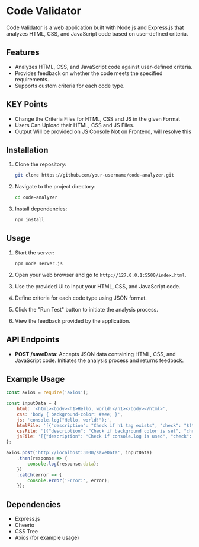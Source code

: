 # Code Validator

Code Validator is a web application built with Node.js and Express.js that analyzes HTML, CSS, and JavaScript code based on user-defined criteria.

## Features

- Analyzes HTML, CSS, and JavaScript code against user-defined criteria.
- Provides feedback on whether the code meets the specified requirements.
- Supports custom criteria for each code type.

## KEY Points
- Change the Criteria Files for HTML, CSS and JS in the given Format
- Users Can Upload their HTML, CSS and JS Files.
- Output Will be provided on JS Console Not on Frontend, will resolve this

## Installation

1. Clone the repository:

    ```bash
    git clone https://github.com/your-username/code-analyzer.git
    ```

2. Navigate to the project directory:

    ```bash
    cd code-analyzer
    ```

3. Install dependencies:

    ```bash
    npm install
    ```

## Usage

1. Start the server:

    ```bash
    npm node server.js
    ```

2. Open your web browser and go to `http://127.0.0.1:5500/index.html`.

3. Use the provided UI to input your HTML, CSS, and JavaScript code.

4. Define criteria for each code type using JSON format.

5. Click the "Run Test" button to initiate the analysis process.

6. View the feedback provided by the application.

## API Endpoints

- **POST /saveData**: Accepts JSON data containing HTML, CSS, and JavaScript code. Initiates the analysis process and returns feedback.

## Example Usage

```javascript
const axios = require('axios');

const inputData = {
    html: '<html><body><h1>Hello, world!</h1></body></html>',
    css: 'body { background-color: #eee; }',
    js: 'console.log("Hello, world!");',
    htmlFile: '[{"description": "Check if h1 tag exists", "check": "$(\"h1\").length > 0"}]',
    cssFile: '[{"description": "Check if background color is set", "check": "(ast) => ast.stylesheet.rules.some(rule => rule.type === \'rule\' && rule.selectors.includes(\'body\') && rule.declarations.some(declaration => declaration.property === \'background-color\'))"}]',
    jsFile: '[{"description": "Check if console.log is used", "check": "(jsContent) => jsContent.includes(\'console.log\')"}]'
};

axios.post('http://localhost:3000/saveData', inputData)
    .then(response => {
        console.log(response.data);
    })
    .catch(error => {
        console.error('Error:', error);
    });
```

## Dependencies

- Express.js
- Cheerio
- CSS Tree
- Axios (for example usage)
